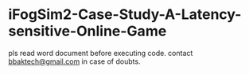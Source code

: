 # iFogSim2-Case-Study-A-Latency-sensitive-Online-Game
pls read word document before executing code. contact bbaktech@gmail.com in case of doubts.
